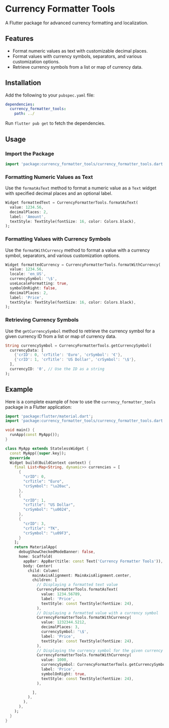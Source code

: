 # Currency Formatter Tools

A Flutter package for advanced currency formatting and localization.

## Features

- Format numeric values as text with customizable decimal places.
- Format values with currency symbols, separators, and various customization options.
- Retrieve currency symbols from a list or map of currency data.

## Installation

Add the following to your `pubspec.yaml` file:

```yaml
dependencies:
  currency_formatter_tools:
    path: ../ 
```

Run `flutter pub get` to fetch the dependencies.

## Usage

### Import the Package

```dart
import 'package:currency_formatter_tools/currency_formatter_tools.dart';
```

### Formatting Numeric Values as Text

Use the `formatAsText` method to format a numeric value as a `Text` widget with specified decimal places and an optional label.

```dart
Widget formattedText = CurrencyFormatterTools.formatAsText(
  value: 1234.56,
  decimalPlaces: 2,
  label: 'Amount',
  textStyle: TextStyle(fontSize: 16, color: Colors.black),
);
```

### Formatting Values with Currency Symbols

Use the `formatWithCurrency` method to format a value with a currency symbol, separators, and various customization options.

```dart
Widget formattedCurrency = CurrencyFormatterTools.formatWithCurrency(
  value: 1234.56,
  locale: 'en_US',
  currencySymbol: '\$',
  useLocaleFormatting: true,
  symbolOnRight: false,
  decimalPlaces: 2,
  label: 'Price',
  textStyle: TextStyle(fontSize: 16, color: Colors.black),
);
```

### Retrieving Currency Symbols

Use the `getCurrencySymbol` method to retrieve the currency symbol for a given currency ID from a list or map of currency data.

```dart
String currencySymbol = CurrencyFormatterTools.getCurrencySymbol(
  currencyData: [
    {'crID': 0, 'crTitle': 'Euro', 'crSymbol': '€'},
    {'crID': 1, 'crTitle': 'US Dollar', 'crSymbol': '\$'},
  ],
  currencyID: '0', // Use the ID as a string
);
```

## Example

Here is a complete example of how to use the `currency_formatter_tools` package in a Flutter application:

```dart
import 'package:flutter/material.dart';
import 'package:currency_formatter_tools/currency_formatter_tools.dart';

void main() {
  runApp(const MyApp());
}

class MyApp extends StatelessWidget {
  const MyApp({super.key});
  @override
  Widget build(BuildContext context) {
    final List<Map<String, dynamic>> currencies = [
      {
        "crID": 0,
        "crTitle": "Euro",
        "crSymbol": "\u20ac",
      },
      {
        "crID": 1,
        "crTitle": "US Dollar",
        "crSymbol": "\u0024",
      },
      {
        "crID": 3,
        "crTitle": "TK",
        "crSymbol": "\u09F3",
      }
    ];
    return MaterialApp(
      debugShowCheckedModeBanner: false,
      home: Scaffold(
        appBar: AppBar(title: const Text('Currency Formatter Tools')),
        body: Center(
          child: Column(
            mainAxisAlignment: MainAxisAlignment.center,
            children: [
              // Displaying a formatted text value
              CurrencyFormatterTools.formatAsText(
                value: 1234.56789,
                label: 'Price',
                textStyle: const TextStyle(fontSize: 24),
              ),
              // Displaying a formatted value with a currency symbol
              CurrencyFormatterTools.formatWithCurrency(
                value: 1232344.5212,
                decimalPlaces: 3,
                currencySymbol: '\$',
                label: 'Price',
                textStyle: const TextStyle(fontSize: 24),
              ),
              // Displaying the currency symbol for the given currency ID
              CurrencyFormatterTools.formatWithCurrency(
                value: 1000,
                currencySymbol: CurrencyFormatterTools.getCurrencySymbol(currencyData: currencies, currencyID: '3'),
                label: 'Price',
                symbolOnRight: true,
                textStyle: const TextStyle(fontSize: 24),
              ),

            ],
          ),
        ),
      ),
    );
  }
}
```
